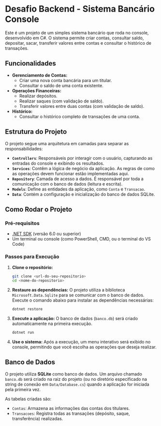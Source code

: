﻿# Desafio Backend - Sistema Bancário Console

Este é um projeto de um simples sistema bancário que roda no console, desenvolvido em C#. O sistema permite criar contas, consultar saldo, depositar, sacar, transferir valores entre contas e consultar o histórico de transações.

## Funcionalidades

* **Gerenciamento de Contas:**
    * Criar uma nova conta bancária para um titular.
    * Consultar o saldo de uma conta existente.
* **Operações Financeiras:**
    * Realizar depósitos.
    * Realizar saques (com validação de saldo).
    * Transferir valores entre duas contas (com validação de saldo).
* **Histórico:**
    * Consultar o histórico completo de transações de uma conta.

## Estrutura do Projeto

O projeto segue uma arquitetura em camadas para separar as responsabilidades:

* **`Controllers`**: Responsáveis por interagir com o usuário, capturando as entradas do console e exibindo os resultados.
* **`Services`**: Contêm a lógica de negócio da aplicação. As regras de como as operações devem funcionar estão implementadas aqui.
* **`Repository`**: Camada de acesso a dados. É responsável por toda a comunicação com o banco de dados (leitura e escrita).
* **`Models`**: Define as entidades da aplicação, como `Conta` e `Transacao`.
* **`Data`**: Contém a configuração e inicialização do banco de dados SQLite.

## Como Rodar o Projeto

### Pré-requisitos

* [.NET SDK](https://dotnet.microsoft.com/download) (versão 6.0 ou superior)
* Um terminal ou console (como PowerShell, CMD, ou o terminal do VS Code)

### Passos para Execução

1.  **Clone o repositório:**
    ```bash
    git clone <url-do-seu-repositorio>
    cd <nome-do-repositorio>
    ```

2.  **Restaure as dependências:**
    O projeto utiliza a biblioteca `Microsoft.Data.Sqlite` para se comunicar com o banco de dados. Execute o comando abaixo para instalar as dependências necessárias:
    ```bash
    dotnet restore
    ```

3.  **Execute a aplicação:**
    O banco de dados (`banco.db`) será criado automaticamente na primeira execução.
    ```bash
    dotnet run
    ```

4.  **Use o sistema:**
    Após a execução, um menu interativo será exibido no console, permitindo que você escolha as operações que deseja realizar.

## Banco de Dados

O projeto utiliza **SQLite** como banco de dados. Um arquivo chamado `banco.db` será criado na raiz do projeto (ou no diretório especificado na string de conexão em `Data/Database.cs`) quando a aplicação for iniciada pela primeira vez.

As tabelas criadas são:
* `Contas`: Armazena as informações das contas dos titulares.
* `Transacoes`: Registra todas as transações (depósito, saque, transferência) realizadas.
